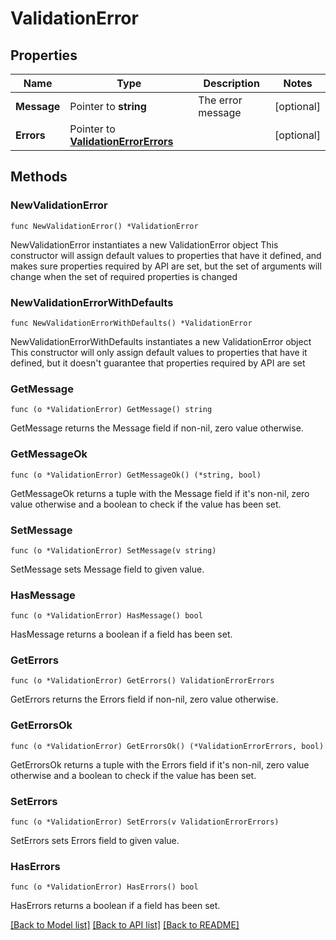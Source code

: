 # ValidationError

## Properties

Name | Type | Description | Notes
------------ | ------------- | ------------- | -------------
**Message** | Pointer to **string** | The error message | [optional] 
**Errors** | Pointer to [**ValidationErrorErrors**](ValidationErrorErrors.md) |  | [optional] 

## Methods

### NewValidationError

`func NewValidationError() *ValidationError`

NewValidationError instantiates a new ValidationError object
This constructor will assign default values to properties that have it defined,
and makes sure properties required by API are set, but the set of arguments
will change when the set of required properties is changed

### NewValidationErrorWithDefaults

`func NewValidationErrorWithDefaults() *ValidationError`

NewValidationErrorWithDefaults instantiates a new ValidationError object
This constructor will only assign default values to properties that have it defined,
but it doesn't guarantee that properties required by API are set

### GetMessage

`func (o *ValidationError) GetMessage() string`

GetMessage returns the Message field if non-nil, zero value otherwise.

### GetMessageOk

`func (o *ValidationError) GetMessageOk() (*string, bool)`

GetMessageOk returns a tuple with the Message field if it's non-nil, zero value otherwise
and a boolean to check if the value has been set.

### SetMessage

`func (o *ValidationError) SetMessage(v string)`

SetMessage sets Message field to given value.

### HasMessage

`func (o *ValidationError) HasMessage() bool`

HasMessage returns a boolean if a field has been set.

### GetErrors

`func (o *ValidationError) GetErrors() ValidationErrorErrors`

GetErrors returns the Errors field if non-nil, zero value otherwise.

### GetErrorsOk

`func (o *ValidationError) GetErrorsOk() (*ValidationErrorErrors, bool)`

GetErrorsOk returns a tuple with the Errors field if it's non-nil, zero value otherwise
and a boolean to check if the value has been set.

### SetErrors

`func (o *ValidationError) SetErrors(v ValidationErrorErrors)`

SetErrors sets Errors field to given value.

### HasErrors

`func (o *ValidationError) HasErrors() bool`

HasErrors returns a boolean if a field has been set.


[[Back to Model list]](../README.md#documentation-for-models) [[Back to API list]](../README.md#documentation-for-api-endpoints) [[Back to README]](../README.md)


